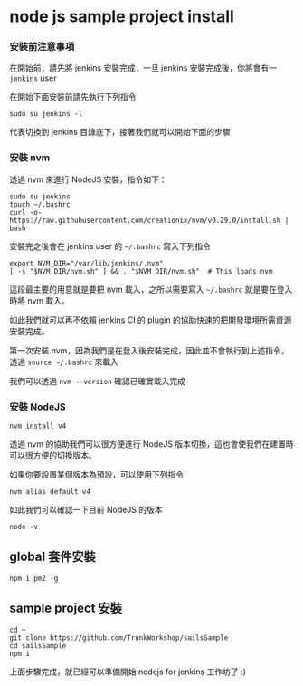 node js sample project install
==============================

### 安裝前注意事項

在開始前，請先將 jenkins 安裝完成，一旦 jenkins 安裝完成後，你將會有一 `jenkins` user

在開始下面安裝前請先執行下列指令

`sudo su jenkins -l`

代表切換到 jenkins 目錄底下，接著我們就可以開始下面的步驟

### 安裝 nvm

透過 nvm 來進行 NodeJS 安裝，指令如下：

```
sudo su jenkins
touch ~/.bashrc
curl -o- https://raw.githubusercontent.com/creationix/nvm/v0.29.0/install.sh | bash
```

安裝完之後會在 jenkins user 的 `~/.bashrc` 寫入下列指令

```
export NVM_DIR="/var/lib/jenkins/.nvm"
[ -s "$NVM_DIR/nvm.sh" ] && . "$NVM_DIR/nvm.sh"  # This loads nvm
```

這段最主要的用意就是要把 nvm 載入，之所以需要寫入 `~/.bashrc` 就是要在登入時將 nvm 載入。

如此我們就可以再不依賴 jenkins CI 的 plugin 的協助快速的把開發環境所需資源安裝完成。

第一次安裝 nvm，因為我們是在登入後安裝完成，因此並不會執行到上述指令，透過 `source ~/.bashrc` 來載入

我們可以透過 `nvm --version` 確認已確實載入完成

### 安裝 NodeJS

`nvm install v4`

透過 nvm 的協助我們可以很方便進行 NodeJS 版本切換，這也會使我們在建置時可以很方便的切換版本。

如果你要設置某個版本為預設，可以使用下列指令

`nvm alias default v4`

如此我們可以確認一下目前 NodeJS 的版本

`node -v`

global 套件安裝
---------------

```
npm i pm2 -g
```

sample project 安裝
-------------------

```
cd ~
git clone https://github.com/TrunkWorkshop/sailsSample
cd sailsSample
npm i
```

上面步驟完成，就已經可以準備開始 nodejs for jenkins 工作坊了 :)
